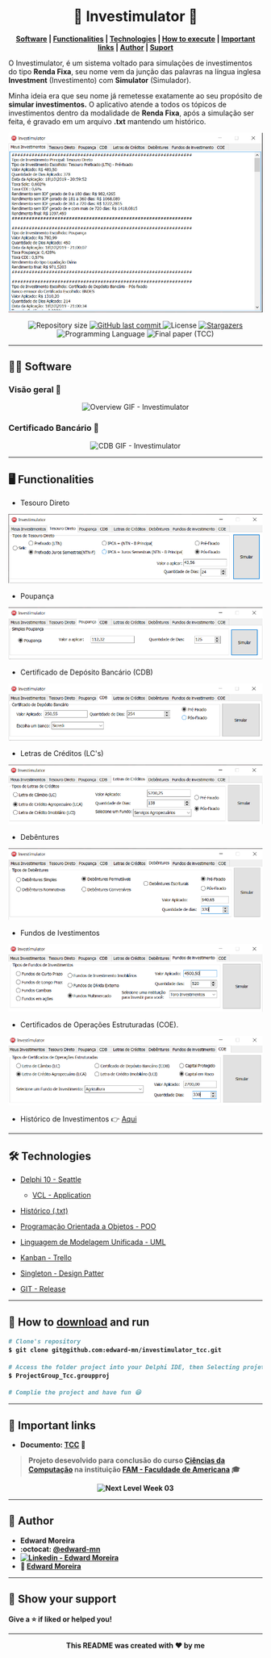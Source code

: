 <p align="center">
  <h1 align="center">💸 Investimulator 💸</h1>
</p>

<strong>
  <p align="center">
    <a href="#-software">Software</a> |
    <a href="#-functionalities">Functionalities</a> |
    <a href="#-technologies">Technologies</a> |
    <a href="#-how-to-download-and-run">How to execute</a> | 
    <a href="#-important-links">Important links</a> | 
    <a href="#-author">Author</a> | 
    <a href="#-show-your-support">Suport</a>
  </p>
</strong>

<p>
  O Investimulator, é um sistema voltado para simulações de investimentos do tipo <b>Renda Fixa</b>, seu nome vem da junção das palavras na língua inglesa <b>Investment</b> (Investimento) com <b>Simulator</b> (Simulador).
 
  Minha ideia era que seu nome já remetesse exatamente ao seu propósito de <b>simular investimentos.</b> O aplicativo atende a todos os tópicos de investimentos dentro da modalidade de <b>Renda Fixa</b>, após a simulação ser feita, é gravado em um arquivo <b>.txt</b> mantendo um histórico.
</p>

<p align="center">
  <img src="./Investimentos/Pictures/all.png" alt="Todos investimentos - Investimulator"/>
</p>

<p align="center">	
  <img alt="Repository size" src="https://img.shields.io/github/repo-size/edward-mn/investimulator_tcc?color=CEDEE5">

  <a href="https://github.com/edward-mn/happy-nlw/commits/master">
    <img alt="GitHub last commit" src="https://img.shields.io/github/last-commit/edward-mn/investimulator_tcc?color=FF0000">
  </a> 
  
  <img alt="License" src="https://img.shields.io/badge/license-MIT-cca714">
  
  <a href="https://github.com/edward-mn/investimulator_tcc/stargazers">
    <img alt="Stargazers" src="https://img.shields.io/github/stars/edward-mn/investimulator_tcc?color=CEDEE5&logo=github">
  </a>
  
  <img alt="Programming Language" src="https://img.shields.io/badge/Language-Delphi-FF0000">  
    
  <img alt="Final paper (TCC)" src="https://img.shields.io/badge/Final-Project-cca714">   
</p>

---

## 👨‍💻 Software

### Visão geral 👀

<p align="center">
  <img src="./Investimentos/Pictures/overveiwTcc.gif" alt="Overview GIF - Investimulator"/>
</p>

### Certificado Bancário 🏦

<p align="center">
  <img src="./Investimentos/Pictures/cdbApplication.gif" alt="CDB GIF - Investimulator"/>
</p>

---

## 🖥 Functionalities

- Tesouro Direto
<p align="center">
  <img src="./Investimentos/Pictures/tesouroDireto.png" alt="Tesouro Direto - Investimulator"/>
</p>

- Poupança
<p align="center">
  <img src="./Investimentos/Pictures/poupanca.png" alt="Poupanca - Investimulator"/>
</p>

- Certificado de Depósito Bancário (CDB)
<p align="center">
  <img src="./Investimentos/Pictures/cdb.png" alt="Certificado de Depósito Bancário (CDB) - Investimulator"/>
</p>

- Letras de Créditos (LC's)
<p align="center">
  <img src="./Investimentos/Pictures/letrasCredito.png" alt="Letras de Créditos (LC's) - Investimulator"/>
</p>

- Debêntures
<p align="center">
  <img src="./Investimentos/Pictures/debentures.png" alt="Debêntures - Investimulator"/>
</p>

- Fundos de Ivestimentos
<p align="center">
  <img src="./Investimentos/Pictures/fundosInvestimento.png" alt="Fundos de Ivestimentos - Investimulator"/>
</p>

- Certificados de Operações Estruturadas (COE).
<p align="center">
  <img src="./Investimentos/Pictures/coe.png" alt="Certificados de Operações Estruturadas (COE) - Investimulator"/>
</p>

- Histórico de Investimentos 👉 [Aqui](./Investimentos)

---

## 🛠 Technologies 
- [Delphi 10 - Seattle](https://www.embarcadero.com/br/products/delphi/whats-new)
  - [VCL - Application](https://docwiki.embarcadero.com/RADStudio/Sydney/en/VCL_Forms_Application)
- [Histórico (.txt)](https://pt.wikipedia.org/wiki/Arquivo_de_texto)
 
- [Programação Orientada a Objetos - POO](https://pt.wikipedia.org/wiki/Programa%C3%A7%C3%A3o_orientada_a_objetos)
- [Linguagem de Modelagem Unificada - UML](https://pt.wikipedia.org/wiki/UML)
- [Kanban - Trello](https://pt.wikipedia.org/wiki/Kanban)
- [Singleton - Design Patter](https://pt.wikipedia.org/wiki/Singleton)
- [GIT - Release](https://docs.github.com/pt/repositories/releasing-projects-on-github/managing-releases-in-a-repository)

---

## 👷 How to [download](https://github.com/edward-mn/investimulator_tcc/archive/master.zip) and <b>run<b>
```bash
# Clone's repository
$ git clone git@github.com:edward-mn/investimulator_tcc.git
  
# Access the folder project into your Delphi IDE, then Selecting projetc group into App folder
$ ProjectGroup_Tcc.groupproj

# Complie the project and have fun 😃
```
---

## 🔗 Important links
- Documento: [TCC](./Investimentos/Pictures/tcc_investimulator.pdf) 📑

> Projeto desevolvido para conclusão do curso [Ciências da Computação](https://www.fam.br/cursos/graduacao/ciencia-computacao/) na instituição [FAM - Faculdade de Americana](https://www.fam.br/) 🎓
  
<p align="center">
  <img src="./public/Wallpapers/NLW_03_1920x1080.png" alt="Next Level Week 03"/>
</p>

---

## 🦹‍ Author

* **Edward Moreira**
* :octocat: [@edward-mn](https://github.com/edward-mn)
* <a href="https://www.linkedin.com/in/edward-moreira-5b3056115/">
    <img alt="Linkedin - Edward Moreira" src="https://img.shields.io/badge/-Edward--Moreira-blue?style=flat-square&logo=Linkedin&logoColor=white&link=https://www.linkedin.com/in/edward-moreira-5b3056115/">
  </a> 
* :rocket: [Edward Moreira](https://app.rocketseat.com.br/me/edward-moreira-do-nascimento-02578)

---

## 🤝 Show your support

Give a ⭐️ if liked or helped you!

***

<strong>
  <p align="center"> This README was created with ❤️ by me </p>
</strong>
